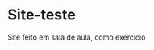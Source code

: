 # Site-teste
Site feito em sala de aula, como exercicio
<div align="center">
<img scr="![2ec8663c-02b8-44c5-828a-4f7271ca7d9b](https://user-images.githubusercontent.com/105246799/185427444-1c937d77-433c-4de3-a084-a71a50be8516.jpeg)" width="700px"/>
</div>
